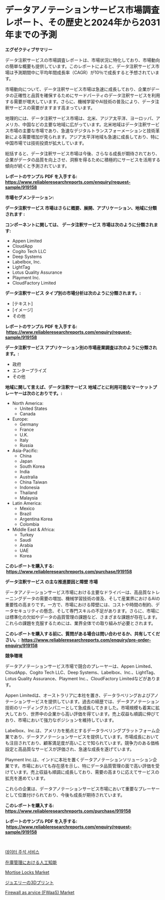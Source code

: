 <p><h1>データアノテーションサービス市場調査レポート、その歴史と2024年から2031年までの予測</h1></p><p><strong>エグゼクティブサマリー</strong></p>
<p><p>データ注釈サービスの市場調査レポートは、市場状況に特化しており、市場動向の簡単な概要も提供しています。このレポートによると、データ注釈サービス市場は予測期間中に平均年間成長率（CAGR）が10％で成長すると予想されています。</p><p>市場動向について、データ注釈サービス市場は急速に成長しており、企業がデータの正確性と品質を確保するためにサードパーティのデータ注釈サービスを利用する需要が増大しています。さらに、機械学習やAI技術の普及により、データ注釈サービスの需要がますます高まっています。</p><p>地理的には、データ注釈サービス市場は、北米、アジア太平洋、ヨーロッパ、アメリカ、中国などの主要な地域に広がっています。北米地域はデータ注釈サービス市場の主要な市場であり、急速なデジタルトランスフォーメーションと技術革新による需要増加が見られます。アジア太平洋地域も急速に成長しており、特に中国市場では技術投資が拡大しています。</p><p>総括すると、データ注釈サービス市場は今後、さらなる成長が期待されており、企業がデータの品質を向上させ、洞察を得るために積極的にサービスを活用する傾向が続くと予測されています。</p></p>
<p><strong>レポートのサンプル PDF を入手する: <a href="https://www.reliableresearchreports.com/enquiry/request-sample/919158">https://www.reliableresearchreports.com/enquiry/request-sample/919158</a></strong></p>
<p><strong>市場セグメンテーション:</strong></p>
<p><strong> データ注釈サービス 市場はさらに概要、展開、アプリケーション、地域に分類されます :</strong></p>
<p><strong>コンポーネントに関しては、 データ注釈サービス 市場は次のように分類されます: &nbsp;</strong></p>
<p><ul><li>Appen Limited</li><li>CloudApp</li><li>Cogito Tech LLC</li><li>Deep Systems</li><li>Labelbox, Inc.</li><li>LightTag</li><li>Lotus Quality Assurance</li><li>Playment Inc.</li><li>CloudFactory Limited</li></ul></p>
<p><strong> データ注釈サービス タイプ別の市場分析は次のように分類されます。:</strong></p>
<p><ul><li>[テキスト]</li><li>[イメージ]</li><li>その他</li></ul></p>
<p><strong>レポートのサンプル PDF を入手する: &nbsp;<a href="https://www.reliableresearchreports.com/enquiry/request-sample/919158">https://www.reliableresearchreports.com/enquiry/request-sample/919158</a></strong></p>
<p><strong> データ注釈サービス アプリケーション別の市場産業調査は次のように分類されます。:</strong></p>
<p><ul><li>政府</li><li>エンタープライズ</li><li>その他</li></ul></p>
<p><strong>地域に関して言えば、データ注釈サービス 地域ごとに利用可能なマーケットプレーヤーは次のとおりです。:</strong></p>
<p><ul>
    <li>
        North America:
        <ul>
            <li>United States</li>
            <li>Canada</li>
        </ul>
    </li>
    <li>
        Europe:
        <ul>
            <li>Germany</li>
            <li>France</li>
            <li>U.K.</li>
            <li>Italy</li>
            <li>Russia</li>
        </ul>
    </li>
    <li>
        Asia-Pacific:
        <ul>
            <li>China</li>
            <li>Japan</li>
            <li>South Korea</li>
            <li>India</li>
            <li>Australia</li>
            <li>China Taiwan</li>
            <li>Indonesia</li>
            <li>Thailand</li>
            <li>Malaysia</li>
        </ul>
    </li>
    <li>
        Latin America:
        <ul>
            <li>Mexico</li>
            <li>Brazil</li>
            <li>Argentina Korea</li>
            <li>Colombia</li>
        </ul>
    </li>
    <li>
        Middle East & Africa:
        <ul>
            <li>Turkey</li>
            <li>Saudi</li>
            <li>Arabia</li>
            <li>UAE</li>
            <li>Korea</li>
        </ul>
    </li>
    </ul></p>
<p><strong>このレポートを購入する: &nbsp;<a href="https://www.reliableresearchreports.com/purchase/919158">https://www.reliableresearchreports.com/purchase/919158</a></strong></p>
<p><strong>データ注釈サービス の主な推進要因と障壁 市場</strong></p>
<p><p>データアノテーションサービス市場における主要なドライバーは、高品質なトレーニングデータの需要の増加、機械学習技術の普及、そして産業界におけるAIの重要性の高まりです。一方で、市場における障壁には、コストや時間の制約、データセキュリティの懸念、そして専門スキルの不足があります。さらに、市場には標準化の欠如やデータの品質管理の課題など、さまざまな課題が存在します。これらの課題を克服するためには、業界全体での取り組みが必要とされます。</p></p>
<p><strong>このレポートを購入する前に、質問がある場合は問い合わせるか、共有してください。:&nbsp; <a href="https://www.reliableresearchreports.com/enquiry/pre-order-enquiry/919158">https://www.reliableresearchreports.com/enquiry/pre-order-enquiry/919158</a></strong></p>
<p><strong>競争環境</strong></p>
<p><p>データアノテーションサービス市場で競合のプレーヤーは、Appen Limited、CloudApp、Cogito Tech LLC、Deep Systems、Labelbox、Inc.、LightTag、Lotus Quality Assurance、Playment Inc.、CloudFactory Limitedなどがあります。</p><p>Appen Limitedは、オーストラリアに本社を置き、データラベリングおよびアノテーションサービスを提供しています。過去の経歴では、データアノテーション技術のリーディングカンパニーとして急成長してきました。市場規模も着実に拡大しており、世界中の企業から高い評価を得ています。売上収益も順調に伸びており、市場において強力なポジションを維持しています。</p><p>Labelbox、Inc.は、アメリカを拠点とするデータラベリングプラットフォーム企業であり、データアノテーションサービスを提供しています。市場成長においても注目されており、顧客満足度が高いことで知られています。競争力のある価格設定と高品質なサービスが評価され、急速な成長を遂げています。</p><p>Playment Inc.は、インドに本社を置くデータアノテーションソリューション企業です。市場においても存在感を示し、特にデータ品質管理の面で高い評価を受けています。売上収益も順調に成長しており、需要の高まりに応えてサービスの拡充を進めています。</p><p>これらの企業は、データアノテーションサービス市場において重要なプレーヤーとして位置付けられており、今後も成長が期待されています。</p></p>
<p><strong>このレポートを購入する: &nbsp; <a href="https://www.reliableresearchreports.com/purchase/919158">https://www.reliableresearchreports.com/purchase/919158</a></strong></p>
<p><strong>レポートのサンプル PDF を入手する: &nbsp;<a href="https://www.reliableresearchreports.com/enquiry/request-sample/919158">https://www.reliableresearchreports.com/enquiry/request-sample/919158</a></strong><strong></strong></p>
<p>&nbsp;</p>
<p><p><a href="https://github.com/sougarounis/Market-Research-Report-List-2/blob/main/4137997182778.md">데이터 주석 서비스</a></p><p><a href="https://github.com/mohamedbakry57/Market-Research-Report-List-2/blob/main/9450269182781.md">在庫管理における人工知能</a></p><p><a href="https://issuu.com/reportprime-2/docs/mortise-locks-market-size-2030.pptx">Mortise Locks Market</a></p><p><a href="https://github.com/lababdou/Market-Research-Report-List-2/blob/main/7625157182782.md">ジュエリーの3Dプリント</a></p><p><a href="https://github.com/dringals/Market-Research-Report-List-3/blob/main/firewall-as-arvice-fwaas-market.md">Firewall as arvice (FWaaS) Market</a></p></p>